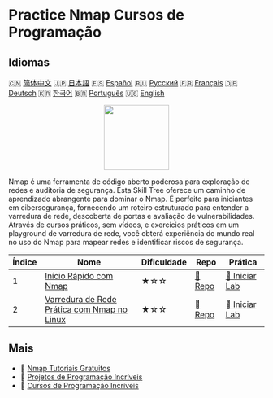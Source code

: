 # Practice Nmap Cursos de Programação

## Idiomas

🇨🇳 [简体中文](README_zh.md) 🇯🇵 [日本語](README_ja.md) 🇪🇸 [Español](README_es.md) 🇷🇺 [Русский](README_ru.md) 🇫🇷 [Français](README_fr.md) 🇩🇪 [Deutsch](README_de.md) 🇰🇷 [한국어](README_ko.md) 🇧🇷 [Português](README_pt.md) 🇺🇸 [English](README.md) 

<div align="center">
<img width="128px" src="https://file.labex.io/path/pPoL1KPkCT9I.png">
</div>

Nmap é uma ferramenta de código aberto poderosa para exploração de redes e auditoria de segurança. Esta Skill Tree oferece um caminho de aprendizado abrangente para dominar o Nmap. É perfeito para iniciantes em cibersegurança, fornecendo um roteiro estruturado para entender a varredura de rede, descoberta de portas e avaliação de vulnerabilidades. Através de cursos práticos, sem vídeos, e exercícios práticos em um playground de varredura de rede, você obterá experiência do mundo real no uso do Nmap para mapear redes e identificar riscos de segurança.

|   Índice | Nome                                                                                                                    | Dificuldade   | Repo                                                                                  | Prática                                                                                    |
|----------|-------------------------------------------------------------------------------------------------------------------------|---------------|---------------------------------------------------------------------------------------|--------------------------------------------------------------------------------------------|
|        1 | [Início Rápido com Nmap](https://labex.io/pt/courses/quick-start-with-nmap)                                             | ★☆☆           | [🔗 Repo](https://github.com/labex-labs/quick-start-with-nmap)                        | [🚀 Iniciar Lab](https://labex.io/pt/courses/quick-start-with-nmap)                        |
|        2 | [Varredura de Rede Prática com Nmap no Linux](https://labex.io/pt/courses/hands-on-network-scanning-with-nmap-on-linux) | ★☆☆           | [🔗 Repo](https://github.com/labex-labs/hands-on-network-scanning-with-nmap-on-linux) | [🚀 Iniciar Lab](https://labex.io/pt/courses/hands-on-network-scanning-with-nmap-on-linux) |

## Mais

- 🔗 [Nmap Tutoriais Gratuitos](https://github.com/labex-labs/nmap-free-tutorials)
- 🔗 [Projetos de Programação Incríveis](https://github.com/labex-labs/awesome-programming-projects)
- 🔗 [Cursos de Programação Incríveis](https://github.com/labex-labs/awesome-programming-courses)

